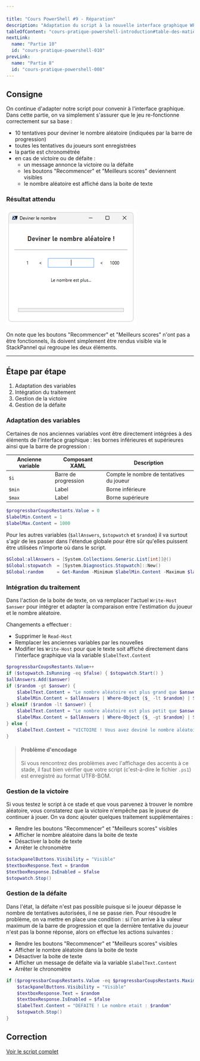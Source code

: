 ```yaml
---

title: "Cours PowerShell #9 - Réparation"
description: "Adaptation du script à la nouvelle interface graphique WPF, en tirant partie des éléments qui la compose comme la barre de progression ou les différents labels."
tableOfContent: "cours-pratique-powershell-introduction#table-des-matières"
nextLink:
  name: "Partie 10"
  id: "cours-pratique-powershell-010"
prevLink:
  name: "Partie 8"
  id: "cours-pratique-powershell-008"
---
```


## Consigne

On continue d'adapter notre script pour convenir à l'interface graphique. Dans cette partie, on va simplement s'assurer que le jeu re-fonctionne correctement sur sa base :

- 10 tentatives pour deviner le nombre aléatoire (indiquées par la barre de progression)
- toutes les tentatives du joueurs sont enregistrées
- la partie est chronométrée
- en cas de victoire ou de défaite :
  - un message annonce la victoire ou la défaite
  - les boutons "Recommencer" et "Meilleurs scores" deviennent visibles
  - le nombre aléatoire est affiché dans la boite de texte

### Résultat attendu

![Démonstration du résultat attendu pour la partie 9](/assets/images/resultat-cours-powershell-009.webp)

On note que les boutons "Recommencer" et "Meilleurs scores" n'ont pas a être fonctionnels, ils doivent simplement être rendus visible via le StackPannel qui regroupe les deux éléments.

---

## Étape par étape

1. Adaptation des variables
2. Intégration du traitement
3. Gestion de la victoire
4. Gestion de la défaite

### Adaptation des variables

Certaines de nos anciennes variables vont être directement intégrées à des éléments de l'interface graphique : les bornes inférieures et supérieures ainsi que la barre de progression :

Ancienne variable | Composant XAML | Description
----------------- | -------------- | -----------
`$i` | Barre de progression | Compte le nombre de tentatives du joueur
`$min` | Label | Borne inférieure
`$max` | Label | Borne supérieure

```powershell
$progressbarCoupsRestants.Value = 0
$labelMin.Content = 1
$labelMax.Content = 1000
```

Pour les autres variables (`$allAnswers`, `$stopwatch` et `$random`) il va surtout s'agir de les passer dans l'étendue globale pour être sûr qu'elles puissent être utilisées n'importe où dans le script.

```powershell
$Global:allAnswers = [System.Collections.Generic.List[int]]@()
$Global:stopwatch  = [System.Diagnostics.Stopwatch]::New()
$Global:random     = Get-Random -Minimum $labelMin.Content -Maximum $labelMax.Content
```

### Intégration du traitement

Dans l'action de la boite de texte, on va remplacer l'actuel `Write-Host $answer` pour intégrer et adapter la comparaison entre l'estimation du joueur et le nombre aléatoire.

Changements a effectuer :

- Supprimer le `Read-Host`
- Remplacer les anciennes variables par les nouvelles
- Modifier les `Write-Host` pour que le texte soit affiché directement dans l'interface graphique via la variable `$labelText.Content`

```powershell
$progressbarCoupsRestants.Value++
if ($stopwatch.IsRunning -eq $false) { $stopwatch.Start() }
$allAnswers.Add($answer)
if ($random -gt $answer) { 
    $labelText.Content = "Le nombre aléatoire est plus grand que $answer"
    $labelMin.Content = $allAnswers | Where-Object {$_ -lt $random} | Sort-Object | Select-Object -Last 1
} elseif ($random -lt $answer) {
    $labelText.Content = "Le nombre aléatoire est plus petit que $answer"
    $labelMax.Content = $allAnswers | Where-Object {$_ -gt $random} | Sort-Object | Select-Object -First 1
} else {
    $labelText.Content = "VICTOIRE ! Vous avez deviné le nombre aléatoire"
}
```

> #### Problème d'encodage
>
>Si vous rencontrez des problèmes avec l'affichage des accents à ce stade, il faut bien vérifier que votre script (c'est-à-dire le fichier `.ps1`) est enregistré au format UTF8-BOM.

### Gestion de la victoire

Si vous testez le script à ce stade et que vous parvenez à trouver le nombre aléatoire, vous constaterez que la victoire n'empêche pas le joueur de continuer à jouer. On va donc ajouter quelques traitement supplémentaires :

- Rendre les boutons "Recommencer" et "Meilleurs scores" visibles
- Afficher le nombre aléatoire dans la boite de texte
- Désactiver la boite de texte
- Arrêter le chronomètre

```powershell
$stackpanelButtons.Visibility = "Visible"
$textboxResponse.Text = $random
$textboxResponse.IsEnabled = $false
$stopwatch.Stop()
```

### Gestion de la défaite

Dans l'état, la défaite n'est pas possible puisque si le joueur dépasse le nombre de tentatives autorisées, il ne se passe rien. Pour résoudre le problème, on va mettre en place une condition : si l'on arrive à la valeur maximum de la barre de progression et que la dernière tentative du joueur n'est pas la bonne réponse, alors on effectue les actions suivantes :

- Rendre les boutons "Recommencer" et "Meilleurs scores" visibles
- Afficher le nombre aléatoire dans la boite de texte
- Désactiver la boite de texte
- Afficher un message de défaite via la variable `$labelText.Content`
- Arrêter le chronomètre

```powershell
if ($progressbarCoupsRestants.Value -eq $progressbarCoupsRestants.Maximum -and $textboxResponse.Text -ne $random) {
    $stackpanelButtons.Visibility = "Visible"
    $textboxResponse.Text = $random
    $textboxResponse.IsEnabled = $false
    $labelText.Content = "DEFAITE ! Le nombre etait : $random"
    $stopwatch.Stop()
}
```

## Correction

<a class="solution" href="https://github.com/leobouard/leobouard.github.io/blob/main/assets/scripts/cours-pratique-powershell-009.ps1" target="_blank">Voir le script complet</a>